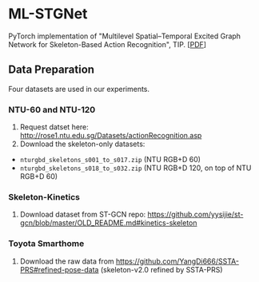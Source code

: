 # ML-STGNet
PyTorch implementation of "Multilevel Spatial–Temporal Excited Graph Network for Skeleton-Based Action Recognition", TIP.
[[PDF](https://ieeexplore.ieee.org/document/9997556/)]

## Data Preparation
Four datasets are used in our experiments.

### NTU-60 and NTU-120 
1. Request datset here: http://rose1.ntu.edu.sg/Datasets/actionRecognition.asp
2. Download the skeleton-only datasets:
  - `nturgbd_skeletons_s001_to_s017.zip`  (NTU RGB+D 60)
  - `nturgbd_skeletons_s018_to_s032.zip`  (NTU RGB+D 120, on top of NTU RGB+D 60)

### Skeleton-Kinetics
1. Download dataset from ST-GCN repo: https://github.com/yysijie/st-gcn/blob/master/OLD_README.md#kinetics-skeleton

### Toyota Smarthome
1. Download the raw data from https://github.com/YangDi666/SSTA-PRS#refined-pose-data (skeleton-v2.0 refined by SSTA-PRS)
